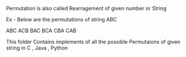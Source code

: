 Permutation is also called Rearragement of given number or String

Ex - Below are the permutations of string ABC

ABC ACB BAC BCA CBA CAB

This folder Contains implements of all the possible Permutaions of given string 
in C , Java  , Python